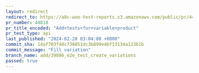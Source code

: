 ```yaml
---
layout: redirect
redirect_to: https://a8c-woo-test-reports.s3.amazonaws.com/public/pr/44818/api/index.html
pr_number: 44818
pr_title_encoded: "Add+tests+for+variable+product"
pr_test_type: api
last_published: "2024-02-28 03:04:08 +0000"
commit_sha: 14af703f4dc738851dc3b899e4bf13134a123b1b
commit_message: "Fill variation"
branch_name: add/39886_e2e_test_create_variations
passed: true
---
```


